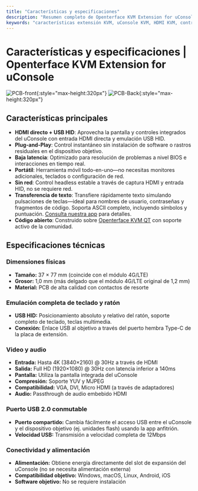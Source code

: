 ```yaml
---
title: "Características y especificaciones"
description: "Resumen completo de Openterface KVM Extension for uConsole: características potentes incluyendo entrada HDMI directa, control USB HID, factor de forma perfecto y especificaciones técnicas detalladas. Todo lo que necesitas saber sobre esta solución KVM portátil."
keywords: "características extensión KVM, uConsole KVM, HDMI KVM, control USB HID, KVM portátil, control headless, reemplazo 4G LTE, especificaciones técnicas, expansión uConsole"
---
```


# **Características y especificaciones** | Openterface KVM Extension for uConsole

![PCB-front](https://assets.openterface.com/images/product/openterface-kvm-uconsole-extension.webp){:style="max-height:320px"}
![PCB-Back](https://assets.openterface.com/images/product/openterface-kvm-uconsole-extension-back.webp){:style="max-height:320px"}

## Características principales

- **HDMI directo + USB HID**: Aprovecha la pantalla y controles integrados del uConsole con entrada HDMI directa y emulación USB HID.
- **Plug-and-Play**: Control instantáneo sin instalación de software o rastros residuales en el dispositivo objetivo.
- **Baja latencia**: Optimizado para resolución de problemas a nivel BIOS e interacciones en tiempo real.
- **Portátil**: Herramienta móvil todo-en-uno—no necesitas monitores adicionales, teclados o configuración de red.
- **Sin red**: Control headless estable a través de captura HDMI y entrada HID, no se requiere red.
- **Transferencia de texto**: Transfiere rápidamente texto simulando pulsaciones de teclas—ideal para nombres de usuario, contraseñas y fragmentos de código. Soporta ASCII completo, incluyendo símbolos y puntuación. [Consulta nuestra app](/app) para detalles.
- **Código abierto**: Construido sobre [Openterface KVM QT](https://github.com/techxArtisanStudio/openterface_qt) con soporte activo de la comunidad.

## Especificaciones técnicas

### Dimensiones físicas

- **Tamaño:** 37 × 77 mm (coincide con el módulo 4G/LTE)
- **Grosor:** 1,0 mm (más delgado que el módulo 4G/LTE original de 1,2 mm)
- **Material:** PCB de alta calidad con contactos de resorte

### Emulación completa de teclado y ratón

- **USB HID:** Posicionamiento absoluto y relativo del ratón, soporte completo de teclado, teclas multimedia.
- **Conexión:** Enlace USB al objetivo a través del puerto hembra Type-C de la placa de extensión.

### Video y audio

- **Entrada:** Hasta 4K (3840×2160) @ 30Hz a través de HDMI
- **Salida:** Full HD (1920×1080) @ 30Hz con latencia inferior a 140ms
- **Pantalla:** Utiliza la pantalla integrada del uConsole
- **Compresión:** Soporte YUV y MJPEG
- **Compatibilidad:** VGA, DVI, Micro HDMI (a través de adaptadores)
- **Audio:** Passthrough de audio embebido HDMI

### Puerto USB 2.0 conmutable

- **Puerto compartido:** Cambia fácilmente el acceso USB entre el uConsole y el dispositivo objetivo (ej. unidades flash) usando la app anfitrión.
- **Velocidad USB:** Transmisión a velocidad completa de 12Mbps

### Conectividad y alimentación

- **Alimentación:** Obtiene energía directamente del slot de expansión del uConsole (no se necesita alimentación externa)
- **Compatibilidad objetivo:** Windows, macOS, Linux, Android, iOS
- **Software objetivo:** No se requiere instalación
